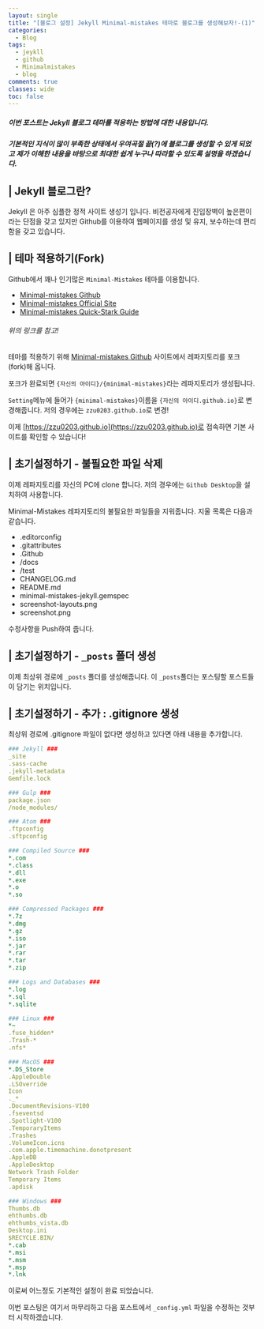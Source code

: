 ```yaml
---
layout: single
title: "[블로그 설정] Jekyll Minimal-mistakes 테마로 블로그를 생성해보자!-(1)"
categories:
  - Blog
tags:
  - jeykll
  - github
  - Minimalmistakes
  - blog
comments: true  
classes: wide
toc: false
---
```

##### 이번 포스트는 Jekyll 블로그 테마를 적용하는 방법에 대한 내용입니다.  
##### 기본적인 지식이 많이 부족한 상태에서 우여곡절 끝(?)에 블로그를 생성할 수 있게 되었고 제가 이해한 내용을 바탕으로 최대한 쉽게 누구나 따라할 수 있도록 설명을 하겠습니다.

## | Jekyll 블로그란?
Jekyll 은 아주 심플한 정적 사이트 생성기 입니다. 비전공자에게 진입장벽이 높은편이라는 단점을 갖고 있지만 Github를 이용하여 웹페이지를 생성 및 유지, 보수하는데 편리함을 갖고 있습니다.  

## | 테마 적용하기(Fork)
Github에서 꽤나 인기많은 `Minimal-Mistakes` 테마를 이용합니다.  
  * [Minimal-mistakes Github](https://github.com/mmistakes/minimal-mistakes)
  * [Minimal-mistakes Official Site](https://mmistakes.github.io/minimal-mistakes/)
  * [Minimal-mistakes Quick-Stark Guide](https://mmistakes.github.io/minimal-mistakes/docs/quick-start-guide/)  
###### 위의 링크를 참고!

테마를 적용하기 위해 [Minimal-mistakes Github](https://github.com/mmistakes/minimal-mistakes) 사이트에서 레파지토리를 포크(fork)해 옵니다.

포크가 완료되면 `{자신의 아이디}/{minimal-mistakes}`라는 레파지토리가 생성됩니다.

`Setting`메뉴에 들어가 `{minimal-mistakes}`이름을 `{자신의 아이디.github.io}`로 변경해줍니다.
저의 경우에는 `zzu0203.github.io`로 변경!

이제 [https://zzu0203.github.io](https://zzu0203.github.io)로 접속하면 기본 사이트를 확인할 수 있습니다!

## | 초기설정하기 - 불필요한 파일 삭제
이제 레파지토리를 자신의 PC에 clone 합니다.
저의 경우에는 `Github Desktop`을 설치하여 사용합니다.

Minimal-Mistakes 레파지토리의 불필요한 파일들을 지워줍니다. 지울 목록은 다음과 같습니다.
* .editorconfig
* .gitattributes
* .Github
* /docs
* /test
* CHANGELOG.md
* README.md
* minimal-mistakes-jekyll.gemspec
* screenshot-layouts.png
* screenshot.png

수정사항을 Push하여 줍니다.

## | 초기설정하기 - `_posts` 폴더 생성
이제 최상위 경로에 `_posts` 폴더를 생성해줍니다. 이 `_posts`폴더는 포스팅할 포스트들이 담기는 위치입니다.

## | 초기설정하기 - 추가 : .gitignore 생성
최상위 경로에 .gitignore 파일이 없다면 생성하고 있다면 아래 내용을 추가합니다.
```yaml
### Jekyll ###
_site
.sass-cache
.jekyll-metadata
Gemfile.lock

### Gulp ###
package.json
/node_modules/

### Atom ###
.ftpconfig
.sftpconfig

### Compiled Source ###
*.com
*.class
*.dll
*.exe
*.o
*.so

### Compressed Packages ###
*.7z
*.dmg
*.gz
*.iso
*.jar
*.rar
*.tar
*.zip

### Logs and Databases ###
*.log
*.sql
*.sqlite

### Linux ###
*~
.fuse_hidden*
.Trash-*
.nfs*

### MacOS ###
*.DS_Store
.AppleDouble
.LSOverride
Icon
._*
.DocumentRevisions-V100
.fseventsd
.Spotlight-V100
.TemporaryItems
.Trashes
.VolumeIcon.icns
.com.apple.timemachine.donotpresent
.AppleDB
.AppleDesktop
Network Trash Folder
Temporary Items
.apdisk

### Windows ###
Thumbs.db
ehthumbs.db
ehthumbs_vista.db
Desktop.ini
$RECYCLE.BIN/
*.cab
*.msi
*.msm
*.msp
*.lnk
```

이로써 어느정도 기본적인 설정이 완료 되었습니다.

이번 포스팅은 여기서 마무리하고 다음 포스트에서 `_config.yml` 파일을 수정하는 것부터 시작하겠습니다.
